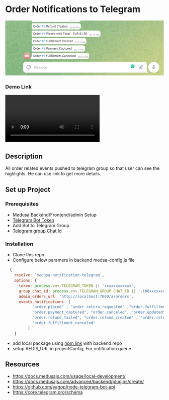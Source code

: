 # Order Notifications to Telegram

![Image](assets/telegram_screenshot.png "Telegram Bot Screenshot")

### Demo Link
<video src='assets/medusa-telegram-demo.mp4' ></video>

## Description
All order related events pushed to telegram group so that user can see the highlights. He can use link to get more details.



## Set up Project

### Prerequisites
- Medusa Backend/Frontend/admin Setup
- [Telegram Bot Token](https://telegram.me/BotFather)
- Add Bot to Telegram Group
- [Telegram group Chat Id](https://stackoverflow.com/questions/32423837/telegram-bot-how-to-get-a-group-chat-id#answer-69302407)

### Installation
- Clone this repo
- Configure below paramers in backend medsa-config.js file
```js
  {
    resolve: `medusa-notification-telegram`,
    options: {
      token: process.env.TELEGRAM_TOKEN || 'xxxxxxxxxxxx',
      group_chat_id: process.env.TELEGRAM_GROUP_CHAT_ID || '-100xxxxxxxx',      
      admin_orders_url: 'http://localhost:7000/a/orders',
      events_notifications: [
            "order.placed" , "order.return_requested" ,"order.fulfillment_created" ,"order.shipment_created" ,
            "order.payment_captured", "order.canceled", "order.updated" , "order.swap_created",
            "order.refund_failed", "order.refund_created" , "order.return_action_required", "order.items_  returned",
            "order.fulfillment_canceled"
          ]
    }

```
- add local package using [npm link](https://docs.medusajs.com/advanced/backend/plugins/create/#test-your-plugin) with backend repo
- setup REDIS_URL in projectConfig, For notification queue

## Resources
- https://docs.medusajs.com/usage/local-development/
- https://docs.medusajs.com/advanced/backend/plugins/create/
- https://github.com/yagop/node-telegram-bot-api
- https://core.telegram.org/schema
